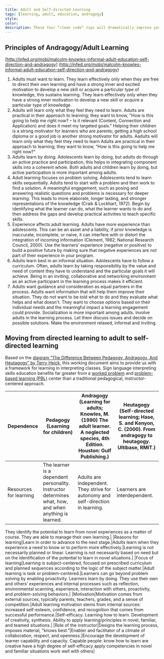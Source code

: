 ```yaml
---
title: Adult and Self-directed Learning
tags: [learning, adult, education, andragogy]
style: 
color: 
description: These four “clean code” tips will dramatically improve your engineering team’s productivity
---
```


## Principles of Andragogy/Adult Learning
[http://infed.org/mobi/malcolm-knowles-informal-adult-education-self-direction-and-andragogy] (http://infed.org/mobi/malcolm-knowles-informal-adult-education-self-direction-and-andragogy)

1. Adults must want to learn. They learn effectively only when they are free to direct their own learning and have a strong inner and excited motivation to develop a new skill or acquire a particular type of knowledge, this sustains learning. They learn effectively only when they have a strong inner motivation to develop a new skill or acquire a particular type of knowledge.
2. Adults will learn only what they feel they need to learn. Adults are practical in their approach to learning; they want to know, "How is this going to help me right now? – Is it relevant (Content, Connection and Application) and does it meet my targeted goals." Helping their children is a strong motivator for learners who are parents; getting a high school diploma or a good job is another strong motivator for adults. Aadults will learn only what they feel they need to learn Adults are practical in their approach to learning; they want to know, “How is this going to help me right now?”
3. Adults learn by doing. Adolescents learn by doing, but adults do through an active practice and participation, this helps in integrating component skills into a coherent whole. Both adults and children learn by doing, but active participation is more important among adults.
4. Adult learning focuses on problem solving. Adolescents tend to learn skills sequentially. Adults tend to start with a problem and then work to find a solution. A meaningful engagement, such as posing and answering realistic questions and problems is necessary for deeper learning. This leads to more elaborate, longer lasting, and stronger representations of the knowledge (Craik & Lockhart, 1972). Begin by identifying what the learner can do, what the learner wants to do and then address the gaps and develop practical activities to teach specific skills.
5. Experience affects adult learning. Adults have more experience than adolescents. This can be an asset and a liability, if prior knowledge is inaccurate, incomplete, or naive, it can interfere with or distort the integration of incoming information (Clement, 1982; National Research Council, 2000). Use the learners’ experience (negative or positive) to build a positive future by making sure that negative experiences are not part of their experience in your program.
6. Adults learn best in an informal situation. Adolescents have to follow a curriculum. Often, adults learn by taking responsibility by the value and need of content they have to understand and the particular goals it will achieve. Being in an inviting, collaborative and networking environment as an active participant in the learning process makes it efficient.
7. Adults want guidance and consideration as equal partners in the process. Adults want information that will help them improve their situation. They do not want to be told what to do and they evaluate what helps and what doesn't. They want to choose options based on their individual needs and the meaningful impact a learning engagement could provide. Socialization is more important among adults. Involve adults in the learning process. Let them discuss issues and decide on possible solutions. Make the environment relaxed, informal and inviting.

## Moving from directed learning to adult to self-directed learning
Based on the [diagram “The Difference Between Pedagogy, Andragogy, And Heutagogy” by Terry Heick,](http://www.teachthought.com/pedagogy/a-primer-in-heutagogy-and-self-directed-learning) this working document aims to provide us with a framework for learning in interpreting classes. Sign language interpreting skills education benefits far greater from a [worked problem](https://en.m.wikipedia.org/wiki/Worked-example_effect) and [problem-based learning (PBL)](https://en.m.wikipedia.org/wiki/Problem-based_learning) center than a traditional pedagogical, instructor-centered approach.

|Dependence|Pedagogy (Learning for children)|Andragogy (Learning for adults; Knowles, M. (1990) The adult learner. A neglected species, 4th Edition. Houston: Gulf Publishing.)|Heutagogy (Self-directed learning; Hase, S. and Kenyon, C. (2000). From andragogy to heutagogy. Ultibase, RMIT.)|
|--- |--- |--- |--- |
|Resources for learning|The learner is a dependent personality. Instructor determines what, how, and when anything is learned.|Adults are independent. They strive for autonomy and self-direction in learning.|Learners are interdependent.
They identify the potential to learn from novel experiences as a matter of course.
They are able to manage their own learning.|
|Reasons for learning|Learn in order to advance to the next stage.|Adults learn when they experience a need to know or to perform more effectively.|Learning is not necessarily planned or linear.
Learning is not necessarily based on need but on the identification of the potential to learn in novel situations.|
|Focus of learning|Learning is subject-centered, focused on prescribed curriculum and planned sequences according to the logic of the subject matter.|Adult learning is task or problem-centered.|Learners can go beyond problem solving by enabling proactivity.
Learners learn by doing. They use their own and others’ experiences and internal processes such as reflection, environmental scanning, experience, interaction with others, proactivity, and problem-solving behaviors.|
|Motivation|Motivation comes from external sources, typically parents, teachers, grades, and a sense of competition.|Adult learning motivation stems from internal sources: increased self-esteem, confidence, and recognition that comes from successful performance.|Self-efficacy.
Learning how to learn.
Development of creativity, synthesis.
Ability to apply learning/principles in novel, familiar, and teamed situations.|
|Role of the instructor|Designs the learning process, imposes material, ”knows best.”|Enabler and facilitator of a climate of collaboration, respect, and openness.|Encourage the development of learner capability and capacity. Capable people:
know how to learn
are creative
have a high degree of self-efficacy
apply competencies in novel and familiar situations
work well with others|